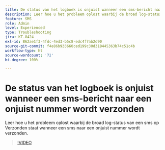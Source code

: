 ```yaml
---
title: De status van het logboek is onjuist wanneer een sms-bericht naar een onjuist nummer wordt verzonden
description: Leer hoe u het probleem oplost waarbij de broad log-status van een sms op Verzonden staat wanneer een sms naar een onjuist nummer wordt verzonden.
feature: SMS
role: Admin
level: Experienced
type: Troubleshooting
jira: KT-8424
exl-id: 862ae1f3-4fdc-4ed3-b5c8-edc4f7ab2d90
source-git-commit: f4e86b933660ced199c30d318445363b74c51c4b
workflow-type: ht
source-wordcount: '72'
ht-degree: 100%

---
```


# De status van het logboek is onjuist wanneer een sms-bericht naar een onjuist nummer wordt verzonden

Leer hoe u het probleem oplost waarbij de broad log-status van een sms op Verzonden staat wanneer een sms naar een onjuist nummer wordt verzonden.

>[!VIDEO](https://video.tv.adobe.com/v/335980?quality=12&learn=on)
